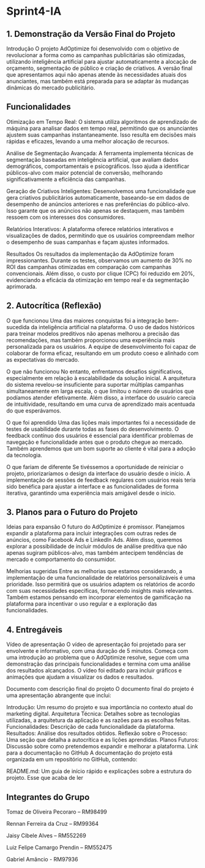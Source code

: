 # Sprint4-IA

## 1. Demonstração da Versão Final do Projeto
Introdução O projeto AdOptimize foi desenvolvido com o objetivo de revolucionar a forma como as campanhas publicitárias são otimizadas, utilizando inteligência artificial para ajustar automaticamente a alocação de orçamento, segmentação de público e criação de criativos. A versão final que apresentamos aqui não apenas atende às necessidades atuais dos anunciantes, mas também está preparada para se adaptar às mudanças dinâmicas do mercado publicitário.

## Funcionalidades

Otimização em Tempo Real: O sistema utiliza algoritmos de aprendizado de máquina para analisar dados em tempo real, permitindo que os anunciantes ajustem suas campanhas instantaneamente. Isso resulta em decisões mais rápidas e eficazes, levando a uma melhor alocação de recursos.

Análise de Segmentação Avançada: A ferramenta implementa técnicas de segmentação baseadas em inteligência artificial, que avaliam dados demográficos, comportamentais e psicográficos. Isso ajuda a identificar públicos-alvo com maior potencial de conversão, melhorando significativamente a eficiência das campanhas.

Geração de Criativos Inteligentes: Desenvolvemos uma funcionalidade que gera criativos publicitários automaticamente, baseando-se em dados de desempenho de anúncios anteriores e nas preferências do público-alvo. Isso garante que os anúncios não apenas se destaquem, mas também ressoem com os interesses dos consumidores.

Relatórios Interativos: A plataforma oferece relatórios interativos e visualizações de dados, permitindo que os usuários compreendam melhor o desempenho de suas campanhas e façam ajustes informados.

Resultados Os resultados da implementação da AdOptimize foram impressionantes. Durante os testes, observamos um aumento de 30% no ROI das campanhas otimizadas em comparação com campanhas convencionais. Além disso, o custo por clique (CPC) foi reduzido em 20%, evidenciando a eficácia da otimização em tempo real e da segmentação aprimorada.

## 2. Autocrítica (Reflexão)
O que funcionou Uma das maiores conquistas foi a integração bem-sucedida da inteligência artificial na plataforma. O uso de dados históricos para treinar modelos preditivos não apenas melhorou a precisão das recomendações, mas também proporcionou uma experiência mais personalizada para os usuários. A equipe de desenvolvimento foi capaz de colaborar de forma eficaz, resultando em um produto coeso e alinhado com as expectativas do mercado.

O que não funcionou No entanto, enfrentamos desafios significativos, especialmente em relação à escalabilidade da solução inicial. A arquitetura do sistema revelou-se insuficiente para suportar múltiplas campanhas simultaneamente em larga escala, o que limitou o número de usuários que podíamos atender efetivamente. Além disso, a interface do usuário carecia de intuitividade, resultando em uma curva de aprendizado mais acentuada do que esperávamos.

O que foi aprendido Uma das lições mais importantes foi a necessidade de testes de usabilidade durante todas as fases do desenvolvimento. O feedback contínuo dos usuários é essencial para identificar problemas de navegação e funcionalidade antes que o produto chegue ao mercado. Também aprendemos que um bom suporte ao cliente é vital para a adoção da tecnologia.

O que fariam de diferente Se tivéssemos a oportunidade de reiniciar o projeto, priorizaríamos o design da interface do usuário desde o início. A implementação de sessões de feedback regulares com usuários reais teria sido benéfica para ajustar a interface e as funcionalidades de forma iterativa, garantindo uma experiência mais amigável desde o início.

## 3. Planos para o Futuro do Projeto
Ideias para expansão O futuro do AdOptimize é promissor. Planejamos expandir a plataforma para incluir integrações com outras redes de anúncios, como Facebook Ads e LinkedIn Ads. Além disso, queremos explorar a possibilidade de incluir módulos de análise preditiva que não apenas sugiram públicos-alvo, mas também antecipem tendências de mercado e comportamento do consumidor.

Melhorias sugeridas Entre as melhorias que estamos considerando, a implementação de uma funcionalidade de relatórios personalizáveis é uma prioridade. Isso permitirá que os usuários adaptem os relatórios de acordo com suas necessidades específicas, fornecendo insights mais relevantes. Também estamos pensando em incorporar elementos de gamificação na plataforma para incentivar o uso regular e a exploração das funcionalidades.

## 4. Entregáveis
Vídeo de apresentação O vídeo de apresentação foi projetado para ser envolvente e informativo, com uma duração de 5 minutos. Começa com uma introdução ao problema que o AdOptimize resolve, segue com uma demonstração das principais funcionalidades e termina com uma análise dos resultados alcançados. O vídeo foi editado para incluir gráficos e animações que ajudam a visualizar os dados e resultados.

Documento com descrição final do projeto O documento final do projeto é uma apresentação abrangente que inclui:

Introdução: Um resumo do projeto e sua importância no contexto atual do marketing digital.
Arquitetura Técnica: Detalhes sobre as tecnologias utilizadas, a arquitetura da aplicação e as razões para as escolhas feitas.
Funcionalidades: Descrição de cada funcionalidade da plataforma.
Resultados: Análise dos resultados obtidos.
Reflexão sobre o Processo: Uma seção que detalha a autocrítica e as lições aprendidas.
Planos Futuros: Discussão sobre como pretendemos expandir e melhorar a plataforma.
Link para a documentação no GitHub A documentação do projeto está organizada em um repositório no GitHub, contendo:

README.md: Um guia de início rápido e explicações sobre a estrutura do projeto.
Esse que acaba de ler

## Integrantes do Grupo
Tomaz de Oliveira Pecoraro – RM98499

Rennan Ferreira da Cruz – RM99364

Jaisy Cibele Alves – RM552269

Luiz Felipe Camargo Prendin – RM552475

Gabriel Amâncio - RM97936
